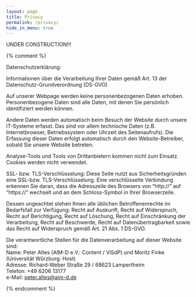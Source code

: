 ```yaml
---
layout: page
title: Privacy
permalink: /privacy/
hide_in_menu: true
---
```


UNDER CONSTRUCTION!!!  

{% comment %}

Datenschutzerklärung:  

Informationen über die Verarbeitung Ihrer Daten gemäß Art. 13 der Datenschutz-Grundverordnung (DS-GVO)  

Auf unserer Webpage werden keine personenbezogenen Daten erhoben. Personenbezogene Daten sind alle Daten, mit denen Sie persönlich identifiziert werden können.  

Andere Daten werden automatisch beim Besuch der Website durch unsere IT-Systeme erfasst. Das sind vor allem technische Daten (z.B. Internetbrowser, Betriebssystem oder Uhrzeit des Seitenaufrufs). Die Erfassung dieser Daten erfolgt automatisch durch den Website-Betreiber, sobald Sie unsere Website betreten.  

Analyse-Tools und Tools von Drittanbietern kommen nicht zum Einsatz. Cookies werden nicht verwendet.  

SSL- bzw. TLS-Verschlüsselung: Diese Seite nutzt aus Sicherheitsgründen eine SSL-bzw. TLS-Verschlüsselung. Eine verschlüsselte Verbindung erkennen Sie daran, dass die Adresszeile des Browsers von “http://” auf “https://” wechselt und an dem Schloss-Symbol in Ihrer Browserzeile.  

Dessen ungeachtet stehen Ihnen alle üblichen Betroffenenrechte im Bedarfsfall zur Verfügung: Recht auf Auskunft, Recht auf Widerspruch, Recht auf Berichtigung, Recht auf Löschung, Recht auf Einschränkung der Verarbeitung, Recht auf Beschwerde, Recht auf Datenübertragbarkeit sowie das Recht auf Widerspruch gemäß Art. 21 Abs. 1 DS-GVO.  


Die verantwortliche Stellen für die Datenverarbeitung auf dieser Website sind:    
Name: Peter Altes (AIM-D e.V.: Content / ViSdP) und Moritz Finke (Universität Würzburg: Host)  
Adresse: Richard-Weber Straße 29 / 68623 Lampertheim  
Telefon:  ‭+49 6206 13177‬  
e-Mail: [peter.altes@aim-d.de](mailto:peter.altes@aim-d.de)  

{% endcomment %}


